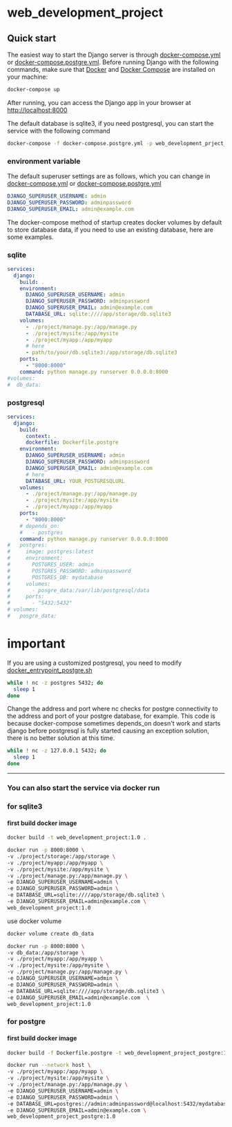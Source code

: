 # web_development_project

## Quick start
The easiest way to start the Django server is through [docker-compose.yml](docker-compose.yml) or [docker-compose.postgre.yml](docker-compose.postgre.yml). Before running Django with the following commands, make sure that [Docker](https://docs.docker.com/get-docker/) and [Docker Compose](https://docs.docker.com/compose/install/) are installed on your machine:

```bash
docker-compose up
```

After running, you can access the Django app in your browser at [http://localhost:8000](http://localhost:8000) 


The default database is sqlite3, if you need postgresql, you can start the service with the following command

```bash
docker-compose -f docker-compose.postgre.yml -p web_development_prject_postgre  up
```
### environment variable

The default superuser settings are as follows, which you can change in [docker-compose.yml](docker-compose.yml) or [docker-compose.postgre.yml](docker-compose.postgre.yml)

```yml
DJANGO_SUPERUSER_USERNAME: admin
DJANGO_SUPERUSER_PASSWORD: adminpassword
DJANGO_SUPERUSER_EMAIL: admin@example.com
```

The docker-compose method of startup creates docker volumes by default to store database data, if you need to use an existing database, here are some examples.
### sqlite
```yml
services:
  django:
    build: .
    environment:
      DJANGO_SUPERUSER_USERNAME: admin
      DJANGO_SUPERUSER_PASSWORD: adminpassword
      DJANGO_SUPERUSER_EMAIL: admin@example.com
      DATABASE_URL: sqlite:////app/storage/db.sqlite3
    volumes:
      - ./project/manage.py:/app/manage.py
      - ./project/mysite:/app/mysite
      - ./project/myapp:/app/myapp
      # here
      - path/to/your/db.sqlite3:/app/storage/db.sqlite3
    ports:
      - "8000:8000"
    command: python manage.py runserver 0.0.0.0:8000
#volumes:
#  db_data:
```
### postgresql

```yml
services:
  django:
    build:
      context: .
      dockerfile: Dockerfile.postgre
    environment:
      DJANGO_SUPERUSER_USERNAME: admin
      DJANGO_SUPERUSER_PASSWORD: adminpassword
      DJANGO_SUPERUSER_EMAIL: admin@example.com
      # here
      DATABASE_URL: YOUR_POSTGRESQLURL
    volumes:
      - ./project/manage.py:/app/manage.py
      - ./project/mysite:/app/mysite
      - ./project/myapp:/app/myapp
    ports:
      - "8000:8000"
    # depends_on:
    #   - postgres
    command: python manage.py runserver 0.0.0.0:8000
#   postgres:
#     image: postgres:latest
#     environment:
#       POSTGRES_USER: admin
#       POSTGRES_PASSWORD: adminpassword
#       POSTGRES_DB: mydatabase
#     volumes:
#       - posgre_data:/var/lib/postgresql/data
#     ports:
#       - "5432:5432"
# volumes:
#   posgre_data:
```

# important
If you are using a customized postgresql, you need to modify [docker_entrypoint_postgre.sh](project/docker_entrypoint_postgre.sh)
```sh
while ! nc -z postgres 5432; do
  sleep 1
done
```
Change the address and port where nc checks for postgre connectivity to the address and port of your postgre database, for example.
This code is because docker-compose sometimes depends_on doesn't work and starts django before postgresql is fully started causing an exception solution, there is no better solution at this time.
```sh
while ! nc -z 127.0.0.1 5432; do
  sleep 1
done
```

---

### You can also start the service via docker run 

### for sqlite3
#### first build docker image
```bash
docker build -t web_development_project:1.0 .
```

```bash
docker run -p 8000:8000 \
-v ./project/storage:/app/storage \
-v ./project/myapp:/app/myapp \
-v ./project/mysite:/app/mysite \
-v ./project/manage.py:/app/manage.py \
-e DJANGO_SUPERUSER_USERNAME=admin \
-e DJANGO_SUPERUSER_PASSWORD=admin \
-e DATABASE_URL=sqlite:////app/storage/db.sqlite3 \
-e DJANGO_SUPERUSER_EMAIL=admin@example.com \
web_development_project:1.0
```

use docker volume

```bash
docker volume create db_data
```
```bash
docker run -p 8000:8000 \
-v db_data:/app/storage \
-v ./project/myapp:/app/myapp \
-v ./project/mysite:/app/mysite \
-v ./project/manage.py:/app/manage.py \
-e DJANGO_SUPERUSER_USERNAME=admin \
-e DJANGO_SUPERUSER_PASSWORD=admin \
-e DATABASE_URL=sqlite:////app/storage/db.sqlite3 \
-e DJANGO_SUPERUSER_EMAIL=admin@example.com  \
web_development_project:1.0
```

### for postgre
#### first build docker image
```bash
docker build -f Dockerfile.postgre -t web_development_project_postgre:1.0 .
```

```bash
docker run --network host \
-v ./project/myapp:/app/myapp \
-v ./project/mysite:/app/mysite \
-v ./project/manage.py:/app/manage.py \
-e DJANGO_SUPERUSER_USERNAME=admin \
-e DJANGO_SUPERUSER_PASSWORD=admin \
-e DATABASE_URL=postgres://admin:adminpassword@localhost:5432/mydatabase \
-e DJANGO_SUPERUSER_EMAIL=admin@example.com \
web_development_project_postgre:1.0
```

